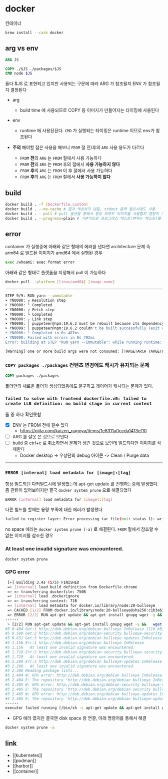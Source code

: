 # docker
컨테이너
```sh
brew install --cask docker 
```

## arg vs env
```Dockerfile
ARG JS

COPY ./$JS ./packages/$JS
CMD node $JS
```
둘다 $JS 로 표현되고 있지만 사용되는 구문에 따라 ARG 가 참조될지 ENV 가 참조될지 결정된다

- arg
  - build time 에 사용되므로 COPY 등 이미지가 만들어지는 타이밍에 사용된다
- env
  - runtime 에 사용된된다. `CMD` 가 실행되는 타이밍은 runtime 이므로 env가 참조된다
  
- **주의** 해야할 점은 사용을 해보니 `FROM` 절 전/후의 `ARG` 사용 용도가 다르다
  - `FROM` **전**의 `ARG` 는 `FROM` 절에서 사용 가능하다
  - `FROM` **전**의 `ARG` 는 `FROM` 후의 절에서 **사용 가능하지 않다**
  - `FROM` **후**의 `ARG` 는 `FROM` 이 후 절에서 사용 가능하다
  - `FROM` **후**의 `ARG` 는 `FROM` 절에서 **사용 가능하지 않다**

## build
```sh
docker build . -f [Dockerfile.custom]
docker build . --no-cache # 결과 캐싱하지 않음, stdout 출력 필요시에도 사용
docker build . --pull # pull 옵션을 통해서 항상 리모트 이미지를 사용할지 결정이 가능
docker build . --progress=plain # 기본적으로 프로그레스 텍스트(변하는 텍스트)를 보여주는데 이를 plain text 를 출력하는게 좋음
```

## error
container 가 실행중에 아래와 같은 형태의 에러를 낸다면 architecture 문제
즉 arm64 로 빌드된 이미지가 amd64 에서 실행된 경우
```sh
exec /whoami: exec format error                                                                                                              │
```

아래와 같은 형태로 플랫폼을 지정해서 pull 이 가능하다
```sh
docker pull --platform [linux/amd64] [image-name]
```
---
```sh
STEP 9/9: RUN yarn --immutable
➤ YN0000: ┌ Resolution step
➤ YN0000: └ Completed
➤ YN0000: ┌ Fetch step
➤ YN0000: └ Completed
➤ YN0000: ┌ Link step
➤ YN0008: │ puppeteer@npm:19.6.2 must be rebuilt because its dependency tree changed
➤ YN0009: │ puppeteer@npm:19.6.2 couldn't be built successfully (exit code 1, logs can be found here: /tmp/xfs-2807b8a5/build.log)
➤ YN0000: └ Completed in 0s 487ms
➤ YN0000: Failed with errors in 0s 792ms
Error: building at STEP "RUN yarn --immutable": while running runtime: exit status 1
```
```sh 
[Warning] one or more build args were not consumed: [TARGETARCH TARGETOS TARGETPLATFORM]
```
### `COPY packages ./packages` 컨텐츠 변경에도 캐시가 유지되는 문제
```Dockerfile
COPY packages ./packages
```
폴더안의 새로운 폴더가 생성되었음에도 불구하고 레이어가 캐시되는 문제가 있다.

### `failed to solve with frontend dockerfile.v0: failed to create LLB definition: no build stage in current context`
둘 중 하나 확인못함
- [X] ENV 는 FROM 전에 갈수 없다
  + https://qiita.com/kaizen_nagoya/items/1e8311a0ccda1413ef10
- [ ] ARG 를 잘못 쓴 것으로 보인다
- [ ] build 중 ctrl+c 로 취소하면서 문제가 생긴 것으로 보인데 빌드되다만 이미지를 삭제한다
  - Docker desktop -> 우상단의 debug 아이콘 -> Clean / Purge data

---

### `ERROR [internal] load metadata for [image]:[tag]`
항상 빌드되던 다커빌드시에 발생했는데 apt-get update 를 진행하는중에 발생했다. 좀 관련이 없어보이지만 결국 `docker system prune` 으로 해결되었다
```sh 
ERROR [internal] load metadata for [image]:[tag]
```
 다른 빌드를 할때는 용량 부족에 대한 에러가 발생했다
```sh 
failed to register layer: Error processing tar file(exit status 1): write /home/pptruser/.cache/puppeteer/chrome/linux-113.0.5672.63/chrome-linux64/ClearKeyCdm/_platform_specific/linux_x64/libclearkeycdm.so: no space left on device
```
no space 에러는 `docker system prune [-a]` 로 해결된다.
`FROM` 절에서 참조할 수 없는 이미지를 참조한 경우

### At least one invalid signature was encountered.
```sh 
docker system prune
```

### GPG error  
```sh
 [+] Building 3.4s (5/5) FINISHED
 => [internal] load build definition from Dockerfile.chrome                                                                                                                                                                        0.0s
 => => transferring dockerfile: 750B                                                                                                                                                                                               0.0s
 => [internal] load .dockerignore                                                                                                                                                                                                  0.0s
 => => transferring context: 71B                                                                                                                                                                                                   0.0s
 => [internal] load metadata for docker.io/library/node:20-bullseye                                                                                                                                                                0.9s
 => CACHED [1/2] FROM docker.io/library/node:20-bullseye@sha256:c1b3e61fa0fde701bdb45032796bc4bb020a8c53f06cba5765584b620087fa03                                                                                                   0.0s
 => ERROR [2/2] RUN apt-get update && apt-get install gnupg wget -y &&   wget --quiet --output-document=- https://dl-ssl.google.com/linux/linux_signing_key.pub | gpg --dearmor > /etc/apt/trusted.gpg.d/google-archive.gpg &&     2.4s
------
 > [2/2] RUN apt-get update && apt-get install gnupg wget -y &&   wget --quiet --output-document=- https://dl-ssl.google.com/linux/linux_signing_key.pub | gpg --dearmor > /etc/apt/trusted.gpg.d/google-archive.gpg &&   sh -c 'echo "deb [arch=amd64] http://dl.google.com/linux/chrome/deb/ stable main" >> /etc/apt/sources.list.d/google.list' &&   apt-get update &&   apt-get install google-chrome-stable -y --no-install-recommends &&   rm -rf /var/lib/apt/lists/*:
#5 0.484 Get:1 http://deb.debian.org/debian bullseye InRelease [116 kB]
#5 0.589 Get:2 http://deb.debian.org/debian-security bullseye-security InRelease [48.4 kB]
#5 0.631 Get:3 http://deb.debian.org/debian bullseye-updates InRelease [44.1 kB]
#5 1.156 Err:1 http://deb.debian.org/debian bullseye InRelease
#5 1.156   At least one invalid signature was encountered.
#5 1.719 Err:2 http://deb.debian.org/debian-security bullseye-security InRelease
#5 1.719   At least one invalid signature was encountered.
#5 2.268 Err:3 http://deb.debian.org/debian bullseye-updates InRelease
#5 2.268   At least one invalid signature was encountered.
#5 2.306 Reading package lists...
#5 2.404 W: GPG error: http://deb.debian.org/debian bullseye InRelease: At least one invalid signature was encountered.
#5 2.404 E: The repository 'http://deb.debian.org/debian bullseye InRelease' is not signed.
#5 2.405 W: GPG error: http://deb.debian.org/debian-security bullseye-security InRelease: At least one invalid signature was encountered.
#5 2.405 E: The repository 'http://deb.debian.org/debian-security bullseye-security InRelease' is not signed.
#5 2.405 W: GPG error: http://deb.debian.org/debian bullseye-updates InRelease: At least one invalid signature was encountered.
#5 2.405 E: The repository 'http://deb.debian.org/debian bullseye-updates InRelease' is not signed.
------
executor failed running [/bin/sh -c apt-get update && apt-get install gnupg wget -y &&   wget --quiet --output-document=- https://dl-ssl.google.com/linux/linux_signing_key.pub | gpg --dearmor > /etc/apt/trusted.gpg.d/google-archive.gpg &&   sh -c 'echo "deb [arch=amd64] http://dl.google.com/linux/chrome/deb/ stable main" >> /etc/apt/sources.list.d/google.list' &&   apt-get update &&   apt-get install google-chrome-stable -y --no-install-recommends &&   rm -rf /var/lib/apt/lists/*]: exit code: 100

```
- GPG 에러 였지만 결국엔 disk space 랑 연결, 아래 명령어를 통해서 해결
```sh 
docker system prune -a
```

## link
- [[kubernetes]]
- [[podman]]
- [[harbor]]
- [[container]]
